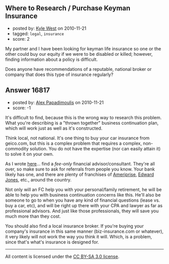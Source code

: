 ## Where to Research / Purchase Keyman Insurance

- posted by: [Kyle West](https://stackexchange.com/users/-1/4267-kyle-west) on 2010-11-21
- tagged: `legal`, `insurance`
- score: 2

My partner and I have been looking for keyman life insurance so one or the other could buy our equity if we were to be disabled or killed; however, finding information about a policy is difficult. 

Does anyone have recommendations of a reputable, national broker or company that does this type of insurance regularly? 


## Answer 16817

- posted by: [Alex Papadimoulis](https://stackexchange.com/users/-1/123-alex-papadimoulis) on 2010-11-21
- score: -1

It's difficult to find, because this is the wrong way to research this problem. What you're describing is a "thrown together" business continuation plan, which will work just as well as it's constructed.

Think local, not national. It's one thing to buy your car insurance from geico.com, but this is a complex problem that requires a complex, non-commodity solution. You do not have the expertise (nor can easily attain it) to solve it on your own.

As I wrote [here](http://answers.onstartups.com/questions/16738/what-are-my-options-for-inexpensive-401k-plans/16805#16805)... find a *fee-only* financial advisor/consultant. They're all over, so make sure to ask for referrals from people you know. Your bank likely has one, and there are plenty of franchises of [Ameriprise](http://www.ameriprise.com/), [Edward Jones](http://www.edwardjones.com/), etc., around the country.

Not only will an FC help you with your personal/family retirement, he will be able to help you with business continuation concerns like this. He'll also be someone to go to when you have any kind of financial questions (lease vs. buy a car, etc), and will be right up there with your CPA and lawyer as far as professional advisors. And just like those professionals, they will save you much more than they cost.

You should also find a local insurance broker. If you're buying your company's insurance in this same manner (biz-insurance.com or whatever), it very likely will not work the way you think it will. Which, is a problem, since that's what's insurance is designed for.



---

All content is licensed under the [CC BY-SA 3.0 license](https://creativecommons.org/licenses/by-sa/3.0/).
